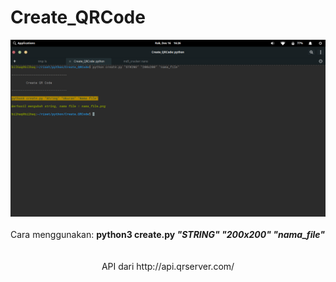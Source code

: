 # Create_QRCode
<img src="Screenshot%20from%202020-12-16%2016-26-00.png" alt="">
<br><br>
Cara menggunakan:
<b>python3 create.py <i>"STRING" "200x200" "nama_file"</i></b>
<br><br><br>

<center>API dari http://api.qrserver.com/</center>
